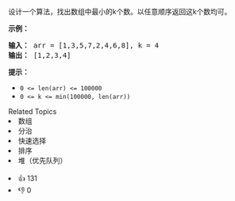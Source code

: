 <p>设计一个算法，找出数组中最小的k个数。以任意顺序返回这k个数均可。</p>

<p><strong>示例：</strong></p>

<pre><strong>输入：</strong> arr = [1,3,5,7,2,4,6,8], k = 4
<strong>输出：</strong> [1,2,3,4]
</pre>

<p><strong>提示：</strong></p>

<ul>
	<li><code>0 &lt;= len(arr) &lt;= 100000</code></li>
	<li><code>0 &lt;= k &lt;= min(100000, len(arr))</code></li>
</ul>
<div><div>Related Topics</div><div><li>数组</li><li>分治</li><li>快速选择</li><li>排序</li><li>堆（优先队列）</li></div></div><br><div><li>👍 131</li><li>👎 0</li></div>